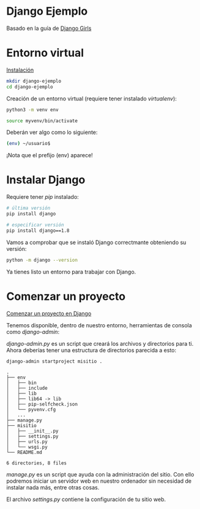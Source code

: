 # Django Ejemplo
Basado en la guía de [Django Girls](https://tutorial.djangogirls.org/es/)

# Entorno virtual

[Instalación](https://tutorial.djangogirls.org/es/django_installation/)

```bash
mkdir django-ejemplo
cd django-ejemplo
```

Creación de un entorno virtual (requiere tener instalado *virtualenv*):

```bash
python3 -m venv env

source myvenv/bin/activate
```

Deberán ver algo como lo siguiente:

```bash
(env) ~/usuario$
```

¡Nota que el prefijo (env) aparece!

# Instalar Django

Requiere tener *pip* instalado:

```bash
# última versión
pip install django

# especificar versión
pip install django==1.8
```

Vamos a comprobar que se instaló Django correctmante obteniendo su versión:

```bash
python -m django --version
```

Ya tienes listo un entorno para trabajar con Django.

# Comenzar un proyecto

[Comenzar un proyecto en Django](https://tutorial.djangogirls.org/es/django_start_project/)

Tenemos disponible, dentro de nuestro entorno, herramientas de consola como
*django-admin*:

*django-admin.py* es un script que creará los archivos y directorios para ti.
Ahora deberías tener una estructura de directorios parecida a esto:

```bash
django-admin startproject misitio .
```

```
.
├── env
│   ├── bin
│   ├── include
│   ├── lib
│   ├── lib64 -> lib
│   ├── pip-selfcheck.json
│   └── pyvenv.cfg
│   ...
├── manage.py
├── misitio
│   ├── __init__.py
│   ├── settings.py
│   ├── urls.py
│   └── wsgi.py
└── README.md

6 directories, 8 files
```

*manage.py* es un script que ayuda con la administración del sitio. Con ello
podremos iniciar un servidor web en nuestro ordenador sin necesidad de instalar
nada más, entre otras cosas.

El archivo *settings.py* contiene la configuración de tu sitio web.
